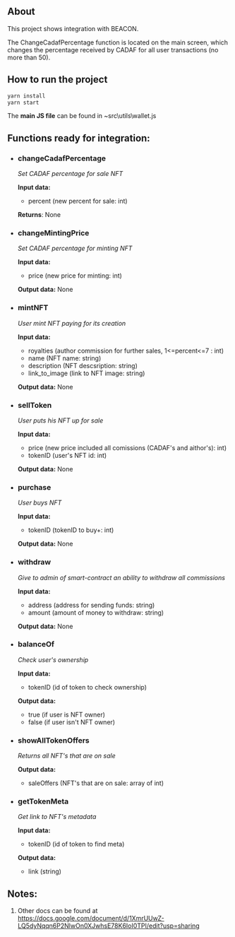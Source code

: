 ## About

This project shows integration with BEACON.

The ChangeCadafPercentage function is located on the main screen, which changes the percentage received by CADAF for all user transactions (no more than 50).


## How to run the project
```bash
yarn install
yarn start
```
The **main JS file** can be found in ~src\utils\wallet.js


## Functions **ready for integration**:

- ###  changeCadafPercentage
  *Set CADAF percentage for sale NFT*

  **Input data:** 
  -  percent (new percent for sale: int)
  
  **Returns**: None


- ###  changeMintingPrice
  *Set CADAF percentage for minting NFT*

  **Input data:**
  - price (new price for minting: int)
  
  **Output data:** None
  
  
- ###  mintNFT
  *User mint NFT paying for its creation*

  **Input data:**  
  -  royalties (author commission for further sales, 1<=percent<=7 : int)
  - name (NFT name: string)
  - description (NFT descsription: string)
  - link_to_image (link to NFT image: string)

  **Output data:** None

- ###  sellToken
  *User puts his NFT up for sale*

  **Input data:** 
  - price (new price included all comissions (CADAF's and aithor's): int) 
  - tokenID (user's NFT id: int)
 
  **Output data:** None


- ###  purchase
  *User buys NFT*

  **Input data:** 
  - tokenID  (tokenID to buy+: int)

  **Output data:** None


- ###  withdraw
  *Give to admin of smart-contract an ability to withdraw all commissions*

  **Input data:**
  - address (address for sending funds: string)
  - amount (amount of money to withdraw: string)

  **Output data:** None


- ###   balanceOf
  *Check user's ownership*

  **Input data:**
  - tokenID (id of token to check ownership)

  **Output data:** 
  - true (if user is NFT owner)
  - false (if user isn't NFT owner)


- ###   showAllTokenOffers
  *Returns all NFT's that are on sale*
  
  **Output data:**
  - saleOffers (NFT's that are on sale: array of int)


- ###   getTokenMeta
  *Get link to NFT's metadata*
  
  **Input data:**
  - tokenID (id of token to find meta)

  **Output data:**
  - link (string)




## Notes:
1. Other docs can be found at https://docs.google.com/document/d/1XmrUUwZ-LQ5dyNqqn6P2NlwOn0XJwhsE78K6IoI0TPI/edit?usp=sharing
